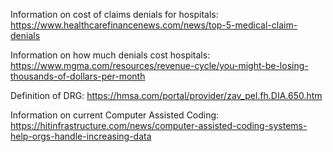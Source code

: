 Information on cost of claims denials for hospitals:
https://www.healthcarefinancenews.com/news/top-5-medical-claim-denials

Information on how much denials cost hospitals:
https://www.mgma.com/resources/revenue-cycle/you-might-be-losing-thousands-of-dollars-per-month

Definition of DRG:
https://hmsa.com/portal/provider/zav_pel.fh.DIA.650.htm

Information on current Computer Assisted Coding:
https://hitinfrastructure.com/news/computer-assisted-coding-systems-help-orgs-handle-increasing-data
